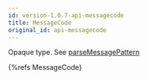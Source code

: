 ```yaml
---
id: version-1.0.7-api-messagecode
title: MessageCode
original_id: api-messagecode
---
```


Opaque type. See [parseMessagePattern](api-parsemessagepattern.html)

{%refs MessageCode}

